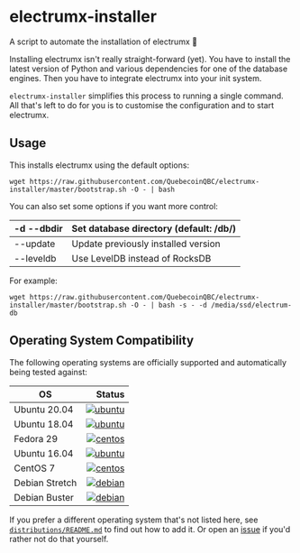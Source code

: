 # electrumx-installer
A script to automate the installation of electrumx 🤖

Installing electrumx isn't really straight-forward (yet). You have to install the latest version of Python and various dependencies for
one of the database engines. Then you have to integrate electrumx into your init system.

`electrumx-installer` simplifies this process to running a single command. All that's left to do for you
is to customise the configuration and to start electrumx.

## Usage
This installs electrumx using the default options:

    wget https://raw.githubusercontent.com/QuebecoinQBC/electrumx-installer/master/bootstrap.sh -O - | bash

You can also set some options if you want more control:

| -d --dbdir | Set database directory (default: /db/) |
|------------|----------------------------------------|
| --update   | Update previously installed version    |
| --leveldb  | Use LevelDB instead of RocksDB         |

For example:

    wget https://raw.githubusercontent.com/QuebecoinQBC/electrumx-installer/master/bootstrap.sh -O - | bash -s - -d /media/ssd/electrum-db

     
## Operating System Compatibility

The following operating systems are officially supported and automatically being tested against:

| OS | Status |
|----------|---:|
| Ubuntu 20.04   | [![ubuntu](https://badges.herokuapp.com/travis/QuebecoinQBC/electrumx-installer?env=IMAGE=%22ubuntu:20.04%22&label=ubuntu:20.04)](https://travis-ci.org/QuebecoinQBC/electrumx-installer/) |
| Ubuntu 18.04   | [![ubuntu](https://badges.herokuapp.com/travis/QuebecoinQBC/electrumx-installer?env=IMAGE=%22ubuntu:18.04%22&label=ubuntu:18.04)](https://travis-ci.org/QuebecoinQBC/electrumx-installer/) |
| Fedora 29      | [![centos](https://badges.herokuapp.com/travis/QuebecoinQBC/electrumx-installer?env=IMAGE=%22fedora:28%22&label=fedora:28)](https://travis-ci.org/QuebecoinQBC/electrumx-installer/) |
| Ubuntu 16.04   | [![ubuntu](https://badges.herokuapp.com/travis/QuebecoinQBC/electrumx-installer?env=IMAGE=%22ubuntu:16.04%22&label=ubuntu:16.04)](https://travis-ci.org/QuebecoinQBC/electrumx-installer/) |
| CentOS 7       | [![centos](https://badges.herokuapp.com/travis/QuebecoinQBC/electrumx-installer?env=IMAGE=%22centos:7%22&label=centos:7)](https://travis-ci.org/QuebecoinQBC/electrumx-installer/) |
| Debian Stretch | [![debian](https://badges.herokuapp.com/travis/QuebecoinQBC/electrumx-installer?env=IMAGE=%22debian:9%22&label=debian:9)](https://travis-ci.org/QuebecoinQBC/electrumx-installer/) |
| Debian Buster  | [![debian](https://badges.herokuapp.com/travis/QuebecoinQBC/electrumx-installer?env=IMAGE=%22debian:10%22&label=debian:10)](https://travis-ci.org/QuebecoinQBC/electrumx-installer/) |


If you prefer a different operating system that's not listed here, see
[`distributions/README.md`](https://github.com/QuebecoinQBC/electrumx-installer/blob/master/distributions/README.md) to find out how to add it.
Or open an [issue](https://github.com/QuebecoinQBC/electrumx-installer/issues/new) if you'd rather not do that yourself.
